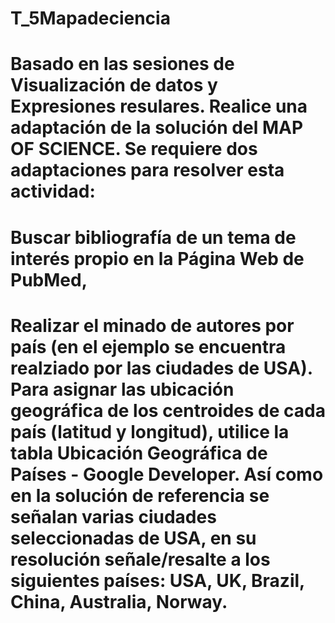# T_5Mapadeciencia
# Basado en las sesiones de Visualización de datos y Expresiones resulares. Realice una adaptación de la solución del MAP OF SCIENCE. Se requiere dos adaptaciones para resolver esta actividad:

# Buscar bibliografía de un tema de interés propio en la Página Web de PubMed,
# Realizar el minado de autores por país (en el ejemplo se encuentra realziado por las ciudades de USA). Para asignar las ubicación geográfica de los centroides de cada país (latitud y longitud), utilice la tabla  Ubicación Geográfica de Países - Google Developer. Así como en la solución de referencia se señalan varias ciudades seleccionadas de USA, en su resolución señale/resalte a los siguientes países: USA, UK, Brazil, China, Australia, Norway.  
